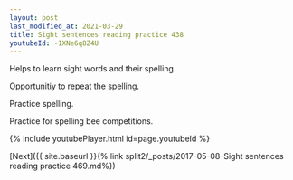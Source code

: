 ```yaml
---
layout: post
last_modified_at: 2021-03-29
title: Sight sentences reading practice 438
youtubeId: -1XNe6q8Z4U
---
```

 
 
Helps to learn sight words and their spelling.

Opportunitiy to repeat the spelling. 

Practice spelling. 
 
Practice for spelling bee competitions. 
 
{% include youtubePlayer.html id=page.youtubeId %}
 
 

[Next]({{ site.baseurl }}{% link  split2/_posts/2017-05-08-Sight sentences reading practice 469.md%})
 
